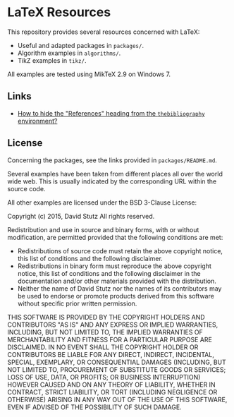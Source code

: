 # LaTeX Resources

This repository provides several resources concerned with LaTeX:

* Useful and adapted packages in `packages/`.
* Algorithm examples in `algorithms/`.
* TikZ examples in `tikz/`.

All examples are tested using MikTeX 2.9 on Windows 7.

## Links

* [How to hide the "References" heading from the `thebibliography` environment?](http://tex.stackexchange.com/questions/22645/hiding-the-title-of-the-bibliography)

## License

Concerning the packages, see the links provided in `packages/README.md`.

Several examples have been taken from different places all over the world wide web. This is usually indicated by the corresponding URL within the source code. 

All other examples are licensed under the BSD 3-Clause License:

Copyright (c) 2015, David Stutz
All rights reserved.

Redistribution and use in source and binary forms, with or without modification, are permitted provided that the following conditions are met:

* Redistributions of source code must retain the above copyright notice, this list of conditions and the following disclaimer.
* Redistributions in binary form must reproduce the above copyright notice, this list of conditions and the following disclaimer in the documentation and/or other materials provided with the distribution.
* Neither the name of David Stutz nor the names of its contributors may be used to endorse or promote products derived from this software without specific prior written permission.

THIS SOFTWARE IS PROVIDED BY THE COPYRIGHT HOLDERS AND CONTRIBUTORS "AS IS" AND ANY EXPRESS OR IMPLIED WARRANTIES, INCLUDING, BUT NOT LIMITED TO, THE IMPLIED WARRANTIES OF MERCHANTABILITY AND FITNESS FOR A PARTICULAR PURPOSE ARE DISCLAIMED. IN NO EVENT SHALL THE COPYRIGHT HOLDER OR CONTRIBUTORS BE LIABLE FOR ANY DIRECT, INDIRECT, INCIDENTAL, SPECIAL, EXEMPLARY, OR CONSEQUENTIAL DAMAGES (INCLUDING, BUT NOT LIMITED TO, PROCUREMENT OF SUBSTITUTE GOODS OR SERVICES; LOSS OF USE, DATA, OR PROFITS; OR BUSINESS INTERRUPTION) HOWEVER CAUSED AND ON ANY THEORY OF LIABILITY, WHETHER IN CONTRACT, STRICT LIABILITY, OR TORT (INCLUDING NEGLIGENCE OR OTHERWISE) ARISING IN ANY WAY OUT OF THE USE OF THIS SOFTWARE, EVEN IF ADVISED OF THE POSSIBILITY OF SUCH DAMAGE.
